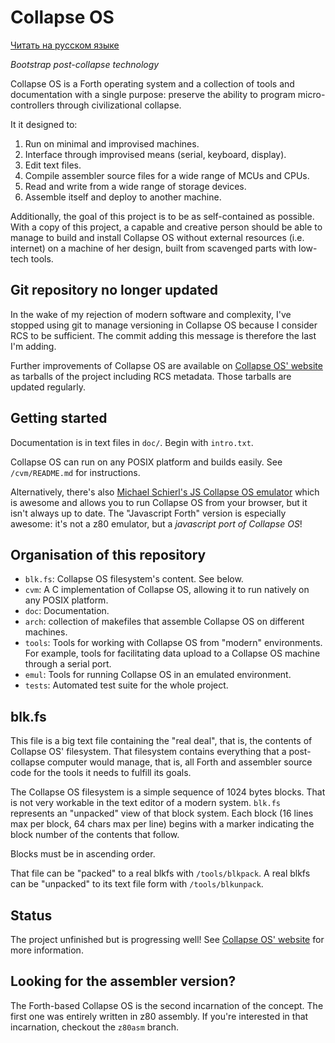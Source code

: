 # Collapse OS
[Читать на русском языке](https://github.com/VitaSound/collapseos/wiki)

*Bootstrap post-collapse technology*

Collapse OS is a Forth operating system and a collection of tools and
documentation with a single purpose: preserve the ability to program micro-
controllers through civilizational collapse.

It it designed to:

1. Run on minimal and improvised machines.
2. Interface through improvised means (serial, keyboard, display).
3. Edit text files.
4. Compile assembler source files for a wide range of MCUs and CPUs.
5. Read and write from a wide range of storage devices.
6. Assemble itself and deploy to another machine.

Additionally, the goal of this project is to be as self-contained as possible.
With a copy of this project, a capable and creative person should be able to
manage to build and install Collapse OS without external resources (i.e.
internet) on a machine of her design, built from scavenged parts with low-tech
tools.

## Git repository no longer updated

In the wake of my rejection of modern software and complexity, I've stopped
using git to manage versioning in Collapse OS because I consider RCS to be
sufficient. The commit adding this message is therefore the last I'm adding.

Further improvements of Collapse OS are available on [Collapse OS' website][web]
as tarballs of the project including RCS metadata. Those tarballs are updated
regularly.

## Getting started

Documentation is in text files in `doc/`. Begin with `intro.txt`.

Collapse OS can run on any POSIX platform and builds easily.
See `/cvm/README.md` for instructions.

Alternatively, there's also [Michael Schierl's JS Collapse OS emulator][jsemul]
which is awesome and allows you to run Collapse OS from your browser, but it
isn't always up to date. The "Javascript Forth" version is especially awesome:
it's not a z80 emulator, but a *javascript port of Collapse OS*!

## Organisation of this repository

* `blk.fs`: Collapse OS filesystem's content. See below.
* `cvm`: A C implementation of Collapse OS, allowing it to run natively on any
         POSIX platform.
* `doc`: Documentation.
* `arch`: collection of makefiles that assemble Collapse OS on different
          machines.
* `tools`: Tools for working with Collapse OS from "modern" environments. For
           example, tools for facilitating data upload to a Collapse OS machine
           through a serial port.
* `emul`: Tools for running Collapse OS in an emulated environment.
* `tests`: Automated test suite for the whole project.

## blk.fs

This file is a big text file containing the "real deal", that is, the contents
of Collapse OS' filesystem. That filesystem contains everything that a
post-collapse computer would manage, that is, all Forth and assembler source
code for the tools it needs to fulfill its goals.

The Collapse OS filesystem is a simple sequence of 1024 bytes blocks. That is
not very workable in the text editor of a modern system. `blk.fs` represents an
"unpacked" view of that block system. Each block (16 lines max per block, 64
chars max per line) begins with a marker indicating the block number of the
contents that follow.

Blocks must be in ascending order.

That file can be "packed" to a real blkfs with `/tools/blkpack`. A real blkfs
can be "unpacked" to its text file form with `/tools/blkunpack`.

## Status

The project unfinished but is progressing well! See [Collapse OS' website][web]
for more information.

## Looking for the assembler version?

The Forth-based Collapse OS is the second incarnation of the concept. The first
one was entirely written in z80 assembly. If you're interested in that
incarnation, checkout the `z80asm` branch.

[web]: http://collapseos.org
[jsemul]: https://schierlm.github.io/CollapseOS-Web-Emulator/
